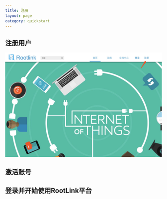 ```yaml
---
title: 注册
layout: page
category: quickstart
---
```


## 注册用户

![注册](/img/register-0.png)

## 激活账号

## 登录并开始使用RootLink平台
